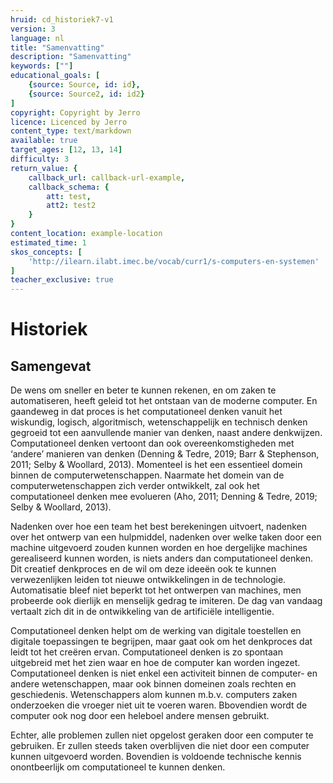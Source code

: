 ```yaml
---
hruid: cd_historiek7-v1
version: 3
language: nl
title: "Samenvatting"
description: "Samenvatting"
keywords: [""]
educational_goals: [
    {source: Source, id: id}, 
    {source: Source2, id: id2}
]
copyright: Copyright by Jerro
licence: Licenced by Jerro
content_type: text/markdown
available: true
target_ages: [12, 13, 14]
difficulty: 3
return_value: {
    callback_url: callback-url-example,
    callback_schema: {
        att: test,
        att2: test2
    }
}
content_location: example-location
estimated_time: 1
skos_concepts: [
    'http://ilearn.ilabt.imec.be/vocab/curr1/s-computers-en-systemen'
]
teacher_exclusive: true
---
```


# Historiek

## Samengevat

De wens om sneller en beter te kunnen rekenen, en om zaken te automatiseren, heeft geleid tot het ontstaan van de moderne computer. En gaandeweg in dat
proces is het computationeel denken vanuit het wiskundig, logisch, algoritmisch, wetenschappelijk en technisch denken gegroeid tot een aanvullende manier van
denken, naast andere denkwijzen. Computationeel denken vertoont dan ook overeenkomstigheden met ‘andere’ manieren van denken (Denning & Tedre,
2019; Barr & Stephenson, 2011; Selby & Woollard, 2013). Momenteel is het een essentieel domein binnen de computerwetenschappen. Naarmate het domein van de computerwetenschappen zich verder ontwikkelt, zal ook het computationeel denken mee evolueren (Aho, 2011; Denning & Tedre,
2019; Selby & Woollard, 2013).

Nadenken over hoe een team het best berekeningen uitvoert, nadenken over het ontwerp van een hulpmiddel, nadenken over welke taken door een machine
uitgevoerd zouden kunnen worden en hoe dergelijke machines gerealiseerd kunnen worden, is niets anders dan computationeel denken. Dit creatief denkproces
en de wil om deze ideeën ook te kunnen verwezenlijken leiden tot nieuwe ontwikkelingen in de technologie. Automatisatie bleef niet beperkt tot het ontwerpen van machines, men probeerde ook dierlijk en menselijk gedrag te imiteren. De dag van vandaag vertaalt zich dit in de ontwikkeling van de artificiële intelligentie.

Computationeel denken helpt om de werking van digitale toestellen en digitale toepassingen te begrijpen, maar gaat ook om het denkproces dat leidt tot het
creëren ervan. Computationeel denken is zo spontaan uitgebreid met het zien waar en hoe de computer kan worden ingezet.
Computationeel denken is niet enkel een activiteit binnen de computer- en andere wetenschappen, maar ook binnen domeinen zoals rechten en geschiedenis. Wetenschappers alom kunnen m.b.v. computers zaken onderzoeken die vroeger niet uit te voeren waren. Bbovendien wordt de computer ook nog door een heleboel andere mensen gebruikt.

<div class="alert alert-box alert-secondary">
Echter, alle problemen zullen niet opgelost geraken door een computer te gebruiken. Er zullen steeds taken overblijven die niet door een computer kunnen uitgevoerd worden. Bovendien is voldoende technische kennis onontbeerlijk om computationeel te kunnen denken.
</div>
    
    
